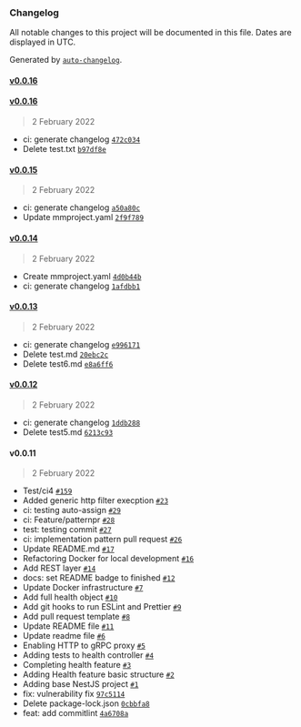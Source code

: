 ### Changelog

All notable changes to this project will be documented in this file. Dates are displayed in UTC.

Generated by [`auto-changelog`](https://github.com/CookPete/auto-changelog).

#### [v0.0.16](https://github.com/madeiramadeirabr/nest-service-template/compare/v0.0.16...v0.0.16)

#### [v0.0.16](https://github.com/madeiramadeirabr/nest-service-template/compare/v0.0.15...v0.0.16)

> 2 February 2022

- ci: generate changelog [`472c034`](https://github.com/madeiramadeirabr/nest-service-template/commit/472c034b41dd1bc9a5b7b56682da228e24196830)
- Delete test.txt [`b97df8e`](https://github.com/madeiramadeirabr/nest-service-template/commit/b97df8e0f15c34947ed789550bfc9d1aa77f143f)

#### [v0.0.15](https://github.com/madeiramadeirabr/nest-service-template/compare/v0.0.14...v0.0.15)

> 2 February 2022

- ci: generate changelog [`a50a80c`](https://github.com/madeiramadeirabr/nest-service-template/commit/a50a80cfd6f3368eb05e087a1b19e7f12c689624)
- Update mmproject.yaml [`2f9f789`](https://github.com/madeiramadeirabr/nest-service-template/commit/2f9f7895e38496f093ddc0e302065f3212147fba)

#### [v0.0.14](https://github.com/madeiramadeirabr/nest-service-template/compare/v0.0.13...v0.0.14)

> 2 February 2022

- Create mmproject.yaml [`4d0b44b`](https://github.com/madeiramadeirabr/nest-service-template/commit/4d0b44b0f2746564cf800157122d39699008ece5)
- ci: generate changelog [`1afdbb1`](https://github.com/madeiramadeirabr/nest-service-template/commit/1afdbb1fd22095d8de68ad9b46a5e41a4164c6d9)

#### [v0.0.13](https://github.com/madeiramadeirabr/nest-service-template/compare/v0.0.12...v0.0.13)

> 2 February 2022

- ci: generate changelog [`e996171`](https://github.com/madeiramadeirabr/nest-service-template/commit/e9961712077bb0118a461fbbc30ccb4dff398e7e)
- Delete test.md [`20ebc2c`](https://github.com/madeiramadeirabr/nest-service-template/commit/20ebc2cc0c2bee187968b7c50793d3051187edd0)
- Delete test6.md [`e8a6ff6`](https://github.com/madeiramadeirabr/nest-service-template/commit/e8a6ff6e552f62af868c8cefd1c44cb28243c839)

#### [v0.0.12](https://github.com/madeiramadeirabr/nest-service-template/compare/v0.0.11...v0.0.12)

> 2 February 2022

- ci: generate changelog [`1ddb288`](https://github.com/madeiramadeirabr/nest-service-template/commit/1ddb288e73268df3a876c35334977827eed8faaa)
- Delete test5.md [`6213c93`](https://github.com/madeiramadeirabr/nest-service-template/commit/6213c93f37444d16847405e7a3eb4e54062d9102)

#### v0.0.11

> 2 February 2022

- Test/ci4 [`#159`](https://github.com/madeiramadeirabr/nest-service-template/pull/159)
- Added generic http filter execption [`#23`](https://github.com/madeiramadeirabr/nest-service-template/pull/23)
- ci: testing auto-assign [`#29`](https://github.com/madeiramadeirabr/nest-service-template/pull/29)
- ci: Feature/patternpr [`#28`](https://github.com/madeiramadeirabr/nest-service-template/pull/28)
- test: testing commit [`#27`](https://github.com/madeiramadeirabr/nest-service-template/pull/27)
- ci: implementation pattern pull request [`#26`](https://github.com/madeiramadeirabr/nest-service-template/pull/26)
- Update README.md [`#17`](https://github.com/madeiramadeirabr/nest-service-template/pull/17)
- Refactoring Docker for local development [`#16`](https://github.com/madeiramadeirabr/nest-service-template/pull/16)
- Add REST layer [`#14`](https://github.com/madeiramadeirabr/nest-service-template/pull/14)
- docs: set README badge to finished [`#12`](https://github.com/madeiramadeirabr/nest-service-template/pull/12)
- Update Docker infrastructure [`#7`](https://github.com/madeiramadeirabr/nest-service-template/pull/7)
- Add full health object [`#10`](https://github.com/madeiramadeirabr/nest-service-template/pull/10)
- Add git hooks to run ESLint and Prettier [`#9`](https://github.com/madeiramadeirabr/nest-service-template/pull/9)
- Add pull request template [`#8`](https://github.com/madeiramadeirabr/nest-service-template/pull/8)
- Update README file [`#11`](https://github.com/madeiramadeirabr/nest-service-template/pull/11)
- Update readme file [`#6`](https://github.com/madeiramadeirabr/nest-service-template/pull/6)
- Enabling HTTP to gRPC proxy [`#5`](https://github.com/madeiramadeirabr/nest-service-template/pull/5)
- Adding tests to health controller [`#4`](https://github.com/madeiramadeirabr/nest-service-template/pull/4)
- Completing health feature [`#3`](https://github.com/madeiramadeirabr/nest-service-template/pull/3)
- Adding Health feature basic structure [`#2`](https://github.com/madeiramadeirabr/nest-service-template/pull/2)
- Adding base NestJS project [`#1`](https://github.com/madeiramadeirabr/nest-service-template/pull/1)
- fix: vulnerability fix [`97c5114`](https://github.com/madeiramadeirabr/nest-service-template/commit/97c5114143e8ca7b73cf9eba78a3db561ce94430)
- Delete package-lock.json [`0cbbfa8`](https://github.com/madeiramadeirabr/nest-service-template/commit/0cbbfa82854c52538423c7bab1de751be2e61d30)
- feat: add commitlint [`4a6708a`](https://github.com/madeiramadeirabr/nest-service-template/commit/4a6708a7d745ba4b3e9b8cab5072d3996ca9f91e)

